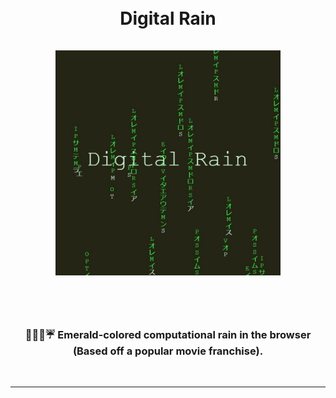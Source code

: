 <h1 align="center">
<br />
<b>Digital Rain</b>
<br />
<br/>
<div align="center">
<img src="assets/digital-rain.avif" alt="Digital Rain banner." width="360px" />
</div>
<br />
</h1>

<h3 align="center">
<br/>
🧑‍🎤🧮☔️ Emerald-colored computational rain in the browser
<br />
(Based off a popular movie franchise).
</h3>
<br />
<hr>
<br />
